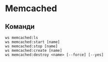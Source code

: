 # Memcached

## Команди

```shell
ws memcached:ls
ws memcached:start [name]
ws memcached:stop [name]
ws memcached:create [name]
ws memcached:destroy <name> [--force] [--yes]
```
